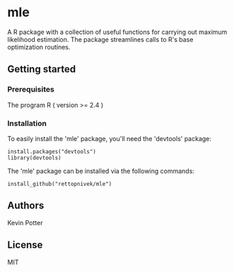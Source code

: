 # mle

A R package with a collection of useful functions for carrying out maximum likelihood estimation. The package streamlines calls to R's base optimization routines.

## Getting started

### Prerequisites

The program R ( version >= 2.4 )

### Installation

To easily install the 'mle' package, you'll need the 'devtools' package:  
```
install.packages("devtools")
library(devtools)
```

The 'mle' package can be installed via the following commands:  
```
install_github("rettopnivek/mle")
```

## Authors

Kevin Potter

## License

MIT

